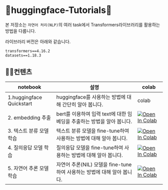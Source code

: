 # 🤗huggingface-Tutorials🤗

본 저장소는  `자연어 처리(NLP)`의 여러 task에서 Transformers라이브러리를 활용하는 방법을 다룹니다. 

라이브러리 버전은 아래와 같습니다.
```
transformers==4.16.2
datasets==1.18.3

```

## 👨‍🏫컨텐츠

|notebook|설명|colab|
|---|---|---|
|1.huggingface Quickstart|huggingface를 사용하는 방법에 대해 간단히 알아 봅니다.|colab|
|2. embedding 추출|bert를 이용하여 입력 text에 대한 임베딩을 추출하는 방법을 알아 봅니다.|[![Open In Colab](https://colab.research.google.com/assets/colab-badge.svg)](https://colab.research.google.com/drive/1cLusBXHKbCu2y1qA4PN8Gzk03bz2T3m3)|
|3. 텍스트 분류 모델 학습| 텍스트 분류 모델을 fine-tune하여 사용하는 방법에 대해 알아 봅니다.|[![Open In Colab](https://colab.research.google.com/assets/colab-badge.svg)](https://colab.research.google.com/drive/1lxZSgcM6KNucwEICQKrLB165U1r3zHHN)|
|4. 질의응답 모델 학습| 질의응답 모델을 fine-tune하여 사용하는 방법에 대해 알아 봅니다.|[![Open In Colab](https://colab.research.google.com/assets/colab-badge.svg)](https://colab.research.google.com/drive/19Qd0Wz2HIZtbnOqBRg-aFYoT8s6IPH02)|
|5. 자연어 추론 모델 학습| 자연어 추론(NIL) 모델을 fine-tune하여 사용하는 방법에 대해 알아 봅니다.|[![Open In Colab](https://colab.research.google.com/assets/colab-badge.svg)](https://colab.research.google.com/drive/1zaXMZKOlkt-7aEIq5a5lPvhvXSZYTABo)|

